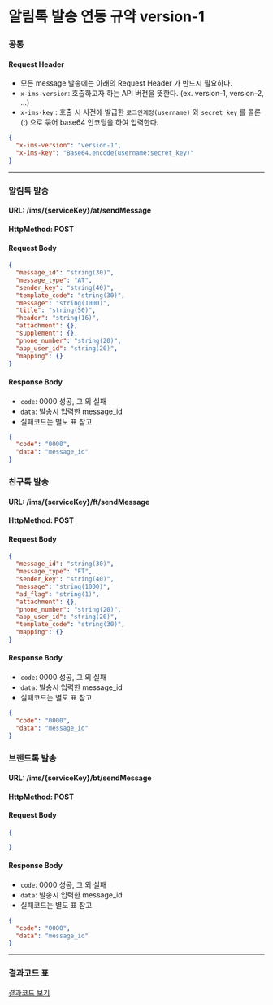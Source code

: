 # 알림톡 발송 연동 규약 version-1
### 공통
#### Request Header
- 모든 message 발송에는 아래의 Request Header 가 반드시 필요하다.
- `x-ims-version`: 호출하고자 하는 API 버전을 뜻한다. (ex. version-1, version-2, ...)
- `x-ims-key` : 호출 시 사전에 발급한 `로그인계정(username)` 와 `secret_key` 를 콜론(:) 으로 묶어 base64 인코딩을 하여 입력한다.
```json
{
  "x-ims-version": "version-1",
  "x-ims-key": "Base64.encode(username:secret_key)"
}
```
---
### 알림톡 발송
#### URL: /ims/{serviceKey}/at/sendMessage
#### HttpMethod: POST
#### Request Body
```json
{
  "message_id": "string(30)",
  "message_type": "AT",
  "sender_key": "string(40)",
  "template_code": "string(30)",
  "message": "string(1000)",
  "title": "string(50)",
  "header": "string(16)",
  "attachment": {},
  "supplement": {},
  "phone_number": "string(20)",
  "app_user_id": "string(20)",
  "mapping": {}
}
```
#### Response Body
- `code`: 0000 성공, 그 외 실패
- `data`: 발송시 입력한 message_id
- 실패코드는 별도 표 참고
```json
{
  "code": "0000",
  "data": "message_id"
}
```

### 친구톡 발송
#### URL: /ims/{serviceKey}/ft/sendMessage
#### HttpMethod: POST
#### Request Body
```json
{
  "message_id": "string(30)",
  "message_type": "FT",
  "sender_key": "string(40)",
  "message": "string(1000)",
  "ad_flag": "string(1)",
  "attachment": {},
  "phone_number": "string(20)",
  "app_user_id": "string(20)",
  "template_code": "string(30)",
  "mapping": {}
}
```
#### Response Body
- `code`: 0000 성공, 그 외 실패
- `data`: 발송시 입력한 message_id
- 실패코드는 별도 표 참고
```json
{
  "code": "0000",
  "data": "message_id"
}
```

### 브랜드톡 발송
#### URL: /ims/{serviceKey}/bt/sendMessage
#### HttpMethod: POST
#### Request Body
```json
{

}
```
#### Response Body
- `code`: 0000 성공, 그 외 실패
- `data`: 발송시 입력한 message_id 
- 실패코드는 별도 표 참고
```json
{
  "code": "0000",
  "data": "message_id"
}
```
---
### 결과코드 표
[결과코드 보기](./report_code.md)